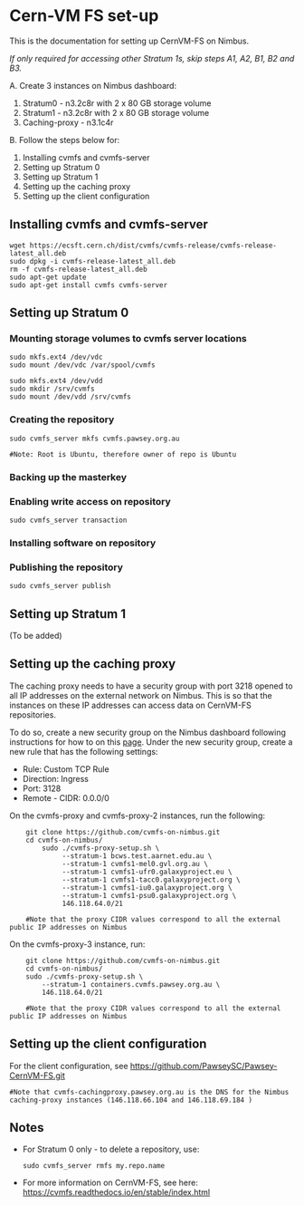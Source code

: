 # Cern-VM FS set-up

This is the documentation for setting up CernVM-FS on Nimbus. 

*If only required for accessing other Stratum 1s, skip steps A1, A2, B1, B2 and B3.*

A. Create 3 instances on Nimbus dashboard:

1. Stratum0 - n3.2c8r with 2 x 80 GB storage volume
2. Stratum1 - n3.2c8r with 2 x 80 GB storage volume
3. Caching-proxy - n3.1c4r

B. Follow the steps below for:

1. Installing cvmfs and cvmfs-server
2. Setting up Stratum 0
3. Setting up Stratum 1
4. Setting up the caching proxy
5. Setting up the client configuration

## Installing cvmfs and cvmfs-server

    wget https://ecsft.cern.ch/dist/cvmfs/cvmfs-release/cvmfs-release-latest_all.deb
    sudo dpkg -i cvmfs-release-latest_all.deb
    rm -f cvmfs-release-latest_all.deb
    sudo apt-get update
    sudo apt-get install cvmfs cvmfs-server

## Setting up Stratum 0

### Mounting storage volumes to cvmfs server locations

    sudo mkfs.ext4 /dev/vdc
    sudo mount /dev/vdc /var/spool/cvmfs
    
    sudo mkfs.ext4 /dev/vdd
    sudo mkdir /srv/cvmfs
    sudo mount /dev/vdd /srv/cvmfs

### Creating the repository

    sudo cvmfs_server mkfs cvmfs.pawsey.org.au

    #Note: Root is Ubuntu, therefore owner of repo is Ubuntu

### Backing up the masterkey

### Enabling write access on repository   

    sudo cvmfs_server transaction

### Installing software on repository

### Publishing the repository

    sudo cvmfs_server publish

## Setting up Stratum 1

(To be added)

## Setting up the caching proxy

The caching proxy needs to have a security group with port 3218 opened to all IP addresses on the external network on Nimbus. This is so that the instances on these IP addresses can access data on CernVM-FS repositories.

To do so, create a new security group on the Nimbus dashboard following instructions for how to on this [page](https://support.pawsey.org.au/documentation/display/US/Allow+HTTPS+Access+To+Your+Instance#space-menu-link-content). Under the new security group, create a new rule that has the following settings:

- Rule: Custom TCP Rule
- Direction: Ingress
- Port: 3128
- Remote - CIDR: 0.0.0/0

On the cvmfs-proxy and cvmfs-proxy-2 instances, run the following:

        git clone https://github.com/cvmfs-on-nimbus.git
        cd cvmfs-on-nimbus/
            sudo ./cvmfs-proxy-setup.sh \
                 --stratum-1 bcws.test.aarnet.edu.au \
                 --stratum-1 cvmfs1-mel0.gvl.org.au \
                 --stratum-1 cvmfs1-ufr0.galaxyproject.eu \
                 --stratum-1 cvmfs1-tacc0.galaxyproject.org \
                 --stratum-1 cvmfs1-iu0.galaxyproject.org \
                 --stratum-1 cvmfs1-psu0.galaxyproject.org \
                 146.118.64.0/21

        #Note that the proxy CIDR values correspond to all the external public IP addresses on Nimbus

On the cvmfs-proxy-3 instance, run:

        git clone https://github.com/cvmfs-on-nimbus.git
        cd cvmfs-on-nimbus/
        sudo ./cvmfs-proxy-setup.sh \                  
            --stratum-1 containers.cvmfs.pawsey.org.au \
            146.118.64.0/21

        #Note that the proxy CIDR values correspond to all the external public IP addresses on Nimbus

## Setting up the client configuration

For the client configuration, see https://github.com/PawseySC/Pawsey-CernVM-FS.git

    #Note that cvmfs-cachingproxy.pawsey.org.au is the DNS for the Nimbus caching-proxy instances (146.118.66.104 and 146.118.69.184 )

## Notes

- For Stratum 0 only - to delete a repository, use:
    
      sudo cvmfs_server rmfs my.repo.name

- For more information on CernVM-FS, see here: https://cvmfs.readthedocs.io/en/stable/index.html
